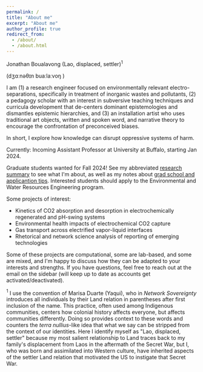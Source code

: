 ```yaml
---
permalink: /
title: "About me"
excerpt: "About me"
author_profile: true
redirect_from: 
  - /about/
  - /about.html
---
```


Jonathan Boualavong (Lao, displaced, settler)$^1$

(dʒɑːnəθɪn buaːlaːvoŋ )

I am 
(1) a research engineer focused on environmentally relevant electro-separations, specifically in treatment of inorganic wastes and pollutants, 
(2) a pedagogy scholar with an interest in subversive teaching techniques and curricula development that de-centers dominant epistemologies and dismantles epistemic hierarchies, and 
(3) an installation artist who uses traditional art objects, written and spoken word, and narrative theory to encourage the confrontation of preconceived biases.

In short, I explore how knowledge can disrupt oppressive systems of harm.

Currently: Incoming Assistant Professor at University at Buffalo, starting Jan 2024.

Graduate students wanted for Fall 2024! See my abbreviated [research summary](https://jkboualavong.github.io/posts/2022/10/research-statement/) to see what I'm about, as well as my notes about [grad school and applicantion tips](https://jkboualavong.github.io/posts/2023/10/grad-recruitment/). Interested students should apply to the Environmental and Water Resources Engineering program.

Some projects of interest:

* Kinetics of CO2 absorption and desorption in electrochemically regenerated and pH-swing systems
* Environmental health impacts of electrochemical CO2 capture
* Gas transport across electrified vapor-liquid interfaces
* Rhetorical and network science analysis of reporting of emerging technologies

Some of these projects are computational, some are lab-based, and some are mixed, and I'm happy to discuss how they can be adapted to your interests and strengths.
If you have questions, feel free to reach out at the email on the sidebar (will keep up to date as accounts get activated/deactivated).

$^1$ I use the convention of Marisa Duarte (Yaqui), who in *Network Sovereignty* introduces all individuals by their Land relation in parentheses after first inclusion of the name. 
This practice, often used among Indigenous communities, centers how colonial history affects everyone, but affects communities differently. 
Doing so provides context to these words and counters the *terra nullius*-like idea that what we say can be stripped from the context of our identities. 
Here I identify myself as "Lao, displaced, settler" because my most salient relationship to Land traces back to my family's displacement from Laos in the aftermath of the Secret War, 
but I, who was born and assimilated into Western culture, have inherited aspects of the settler Land relation that motivated the US to instigate that Secret War.